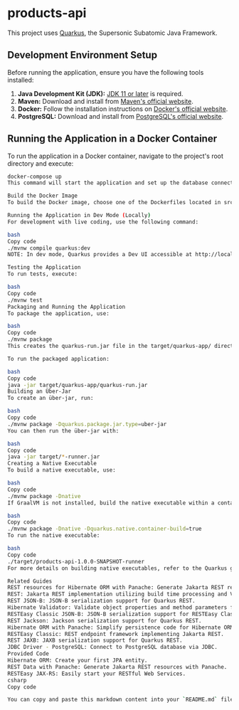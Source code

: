 # products-api

This project uses [Quarkus](https://quarkus.io/), the Supersonic Subatomic Java Framework.

## Development Environment Setup

Before running the application, ensure you have the following tools installed:

1. **Java Development Kit (JDK):** [JDK 11 or later](https://adoptium.net/) is required.
2. **Maven:** Download and install from [Maven's official website](https://maven.apache.org/download.cgi).
3. **Docker:** Follow the installation instructions on [Docker's official website](https://docs.docker.com/get-docker/).
4. **PostgreSQL:** Download and install from [PostgreSQL's official website](https://www.postgresql.org/download/).

## Running the Application in a Docker Container

To run the application in a Docker container, navigate to the project's root directory and execute:

```bash
docker-compose up
This command will start the application and set up the database connection within the container.

Build the Docker Image
To build the Docker image, choose one of the Dockerfiles located in src/main/docker that suits your needs and follow the instructions in the Dockerfile.

Running the Application in Dev Mode (Locally)
For development with live coding, use the following command:

bash
Copy code
./mvnw compile quarkus:dev
NOTE: In dev mode, Quarkus provides a Dev UI accessible at http://localhost:8080/q/dev/.

Testing the Application
To run tests, execute:

bash
Copy code
./mvnw test
Packaging and Running the Application
To package the application, use:

bash
Copy code
./mvnw package
This creates the quarkus-run.jar file in the target/quarkus-app/ directory. This is not an über-jar; the dependencies are stored in target/quarkus-app/lib/.

To run the packaged application:

bash
Copy code
java -jar target/quarkus-app/quarkus-run.jar
Building an Über-Jar
To create an über-jar, run:

bash
Copy code
./mvnw package -Dquarkus.package.jar.type=uber-jar
You can then run the über-jar with:

bash
Copy code
java -jar target/*-runner.jar
Creating a Native Executable
To build a native executable, use:

bash
Copy code
./mvnw package -Dnative
If GraalVM is not installed, build the native executable within a container:

bash
Copy code
./mvnw package -Dnative -Dquarkus.native.container-build=true
To run the native executable:

bash
Copy code
./target/products-api-1.0.0-SNAPSHOT-runner
For more details on building native executables, refer to the Quarkus guide on Maven tooling.

Related Guides
REST resources for Hibernate ORM with Panache: Generate Jakarta REST resources for Hibernate Panache entities and repositories.
REST: Jakarta REST implementation utilizing build time processing and Vert.x.
REST JSON-B: JSON-B serialization support for Quarkus REST.
Hibernate Validator: Validate object properties and method parameters for your beans.
RESTEasy Classic JSON-B: JSON-B serialization support for RESTEasy Classic.
REST Jackson: Jackson serialization support for Quarkus REST.
Hibernate ORM with Panache: Simplify persistence code for Hibernate ORM.
RESTEasy Classic: REST endpoint framework implementing Jakarta REST.
REST JAXB: JAXB serialization support for Quarkus REST.
JDBC Driver - PostgreSQL: Connect to PostgreSQL database via JDBC.
Provided Code
Hibernate ORM: Create your first JPA entity.
REST Data with Panache: Generate Jakarta REST resources with Panache.
RESTEasy JAX-RS: Easily start your RESTful Web Services.
csharp
Copy code

You can copy and paste this markdown content into your `README.md` file.





